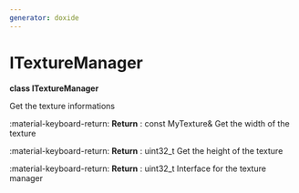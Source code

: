 ```yaml
---
generator: doxide
---
```



# ITextureManager

**class ITextureManager**

Get the texture informations
    
:material-keyboard-return: **Return**
:    const MyTexture&
Get the width of the texture
    
:material-keyboard-return: **Return**
:    uint32_t
Get the height of the texture
    
:material-keyboard-return: **Return**
:    uint32_t
Interface for the texture manager


